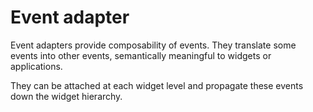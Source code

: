 Event adapter
=============

Event adapters provide composability of events. They translate some events into other events,
semantically meaningful to widgets or applications.

They can be attached at each widget level and propagate these events down the widget hierarchy.
